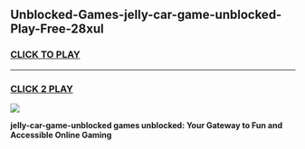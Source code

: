 
## Unblocked-Games-jelly-car-game-unblocked-Play-Free-28xul
<h3>
<a href="https://premium76.site?title=jelly-car-game-unblocked&ref=10A">CLICK TO PLAY</a></h3>
<hr>

<h3>
<a href="https://premium76.site?title=jelly-car-game-unblocked&ref=10A">CLICK 2 PLAY</a>
  
</h3>

<a href="https://premium76.site?title=jelly-car-game-unblocked&ref=10A"><img src="https://clearcache.store/games.png"></a>


**jelly-car-game-unblocked games unblocked: Your Gateway to Fun and Accessible Online Gaming**

